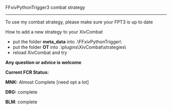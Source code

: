 FFxivPythonTrigger3 combat strategy

---

To use my combat strategy, please make sure your FPT3 is up to date

How to add a new strategy to your XivCombat

* put the folder **meta_data** into .\\FFxivPythonTrigger\
* put the folder **OT** into .\plugins\XivCombat\strategies\
* reload XivCombat and try

**Any question or advice is welcome**

**Current FCR Status:**

**MNK:** Almost Complete [need opt a lot]

**DRG:** complete

**BLM**: complete
